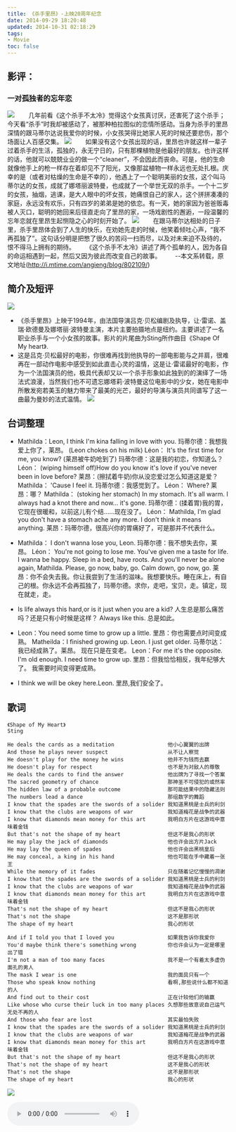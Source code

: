 ```yaml
---
title: 《杀手里昂》-上映20周年纪念
date: 2014-09-29 18:20:48
updated: 2014-10-31 02:18:29
tags: 
- Movie
toc: false
---
```

<div id="board"></div>

## 影评：
### 一对孤独者的忘年恋

![](《杀手里昂》-上映20周年纪念/1.jpeg)
　　几年前看《这个杀手不太冷》觉得这个女孩真讨厌，还害死了这个杀手；今天看“杀手”时我却被感动了，被那种柏拉图似的恋情所感动。当身为杀手的里昂深情的跟马蒂尔达说我爱你的时候，小女孩哭得比她家人死的时候还要悲伤，那个场面让人百感交集。
![](《杀手里昂》-上映20周年纪念/2.jpg)
　　如果没有这个女孩出现的话，里昂也许就这样一辈子过着杀手的生活，孤独的，永无宁日的，只有那棵植物是他最好的朋友。也许这样的话，他就可以兢兢业业的做一个“cleaner”，不会因此而丧命。可是，他的生命就像他手上的枪一样存在着却见不了阳光，又像那盆植物一样永远也无处扎根。庆幸的是（或者对枯燥的生命是不幸的），他遇上了一个聪明美丽的女孩，这个叫马蒂尔达的女孩，成就了娜塔丽波特曼，也成就了一个举世无双的杀手。一个十二岁的女孩，抽烟，逃课，是大人眼中的坏女孩，她痛恨自己的家人，这个拼拼凑凑的家庭，永远没有欢乐，只有四岁的弟弟是她的依恋。有一天，她的家因为爸爸贩毒被人灭口，聪明的她回来后径直走向了里昂的家，一场戏剧性的邂逅，一段温馨的忘年恋就在里昂生起恻隐之心的时刻开始了。
![](《杀手里昂》-上映20周年纪念/3.jpg)
　　在跟马蒂尔达相处的日子里，杀手里昂体会到了人生的快乐，在劝她先走的时候，他笑着倾吐心声，“我不再孤独了”。这句话分明是把憋了很久的苦闷一扫而尽，以及对未来迫不及待的，恨不得马上拥有的期待。
　　《这个杀手不太冷》讲述了两个孤单的人，因为各自的命运相遇到一起，然后又因为彼此而改变自己的故事。
　　--本文系转载，原文地址(http://i.mtime.com/angieng/blog/802109/)

## 简介及短评

![](《杀手里昂》-上映20周年纪念/4.jpg)
* 《杀手里昂》上映于1994年，由法国导演吕克·贝松编剧及执导，让·雷诺、盖瑞·欧德曼及娜塔丽·波特曼主演，本片主要拍摄地点是纽约。主要讲述了一名职业杀手与一个小女孩的故事。影片的片尾曲为Sting所作曲目《Shape Of My heart》.
* 这是吕克·贝松最好的电影，你很难再找到他执导的一部电影能与之并肩，很难再在一部动作电影中感受到如此直击心灵的温情，这是让·雷诺最好的电影，作为一个法国演员的他，极具代表却又以一个杀手形象如此独到的的演绎了一场法式浪漫，当然我们也不可遗忘娜塔莉·波特曼这位电影中的少女，她在电影中所散发宛若美玉的魅力带来了最美的光芒，最好的导演与演员共同谱写了这一曲最为曼妙的法式温情。
![](《杀手里昂》-上映20周年纪念/5.jpg)

## 台词整理

* Mathilda：Leon, I think I'm kina falling in love with you. 
玛蒂尔德：我想我爱上你了，莱昂。
(Leon chokes on his milk)
Léon： It's the first time for me, you know? 
(莱昂被牛奶呛到了)
玛蒂尔德：这是我的初恋，你知道么？
Léon： (wiping himself off)How do you know it's love if you've never been in love before? 
莱昂：(擦拭着牛奶)你从没恋爱过怎么知道这是爱？
Mathilda： 'Cause I feel it. 
玛蒂尔德：我感觉到了。
Léon： Where? 
莱昂：哪？
Mathilda： (stoking her stomach) In my stomach. It's all warm. I always had a knot there and now... it's gone. 
玛蒂尔德：(揉着胃)我的胃，它现在很暖和，以前这儿有个结……现在没了。
Léon： Mathilda, I'm glad you don't have a stomach ache any more. I don't think it means anything. 
莱昂：玛蒂尔德，很高兴你的胃痛好了，可是那并不代表什么。


* Mathilda： I don't wanna lose you, Leon.
玛蒂尔德：我不想失去你，莱昂。
Léon： You're not going to lose me. You've given me a taste for life. I wanna be happy. Sleep in a bed, have roots. And you'll never be alone again, Mathilda. Please, go now, baby, go. Calm down, go now, go.
莱昂：你不会失去我。你让我尝到了生活的滋味。我想要快乐。睡在床上，有自己的根。你永远不会再孤独了，玛蒂尔德。求你，走吧，宝贝，走。镇定，现在就走，走。


* Is life always this hard,or is it just when you are a kid? 
人生总是那么痛苦吗？还是只有小时候是这样？ 
Always like this. 
总是如此。


* Leon：You need some time to grow up a little.
里昂：你也需要点时间变成熟。
Matheilda：I finished growing up. Leon.
I just get older.
马蒂尔达：我已经成熟了。莱昂。
现在只是在变老。
Leon：For me it's the opposite. I'm old enough.
I need time to grow up.
里昂：但我恰恰相反，我年纪够大了。
我需要时间变得更成熟。


* I think we will be okey here.Leon.
里昂,我们安全了。



## 歌词

    《Shape of My Heart》 
    Sting

    He deals the cards as a meditation                 他小心翼翼的出牌
    And those he plays never suspect                   从不让人察觉
    He doesn't play for the money he wins              他并不为钱而去赢
    He doesn't play for respect                        也不是为对敌人的尊敬
    He deals the cards to find the answer              他出牌为了寻找一个答案
    The sacred geometry of chance                      那神圣不可侵犯的或然率
    The hidden law of a probable outcome               那可能结果中的隐藏法则
    The numbers lead a dance                           那组数字的舞蹈
    I know that the spades are the swords of a solider 我知道黑桃是士兵的利剑
    I know that the clubs are weapons of war           我知道梅花是战争的武器
    I know that diamonds mean money for this art       我明白方片在这游戏中意味着金钱
    But that's not the shape of my heart               但这不是我心的形状
    He may play the jack of diamonds                   他也许会出方片Jack
    He may lay the queen of spades                     他也许会出黑桃皇后
    He may conceal, a king in his hand                 他也可能在手中藏着一张王
    While the memory of it fades                       只在随着记忆慢慢的凋谢
    I know that the spades are the swords of a solider 我知道黑桃是士兵的利剑
    I know that the clubs are weapons of war           我知道梅花是战争的武器
    I know that diamonds mean money for this art       我明白方片在这游戏中意味着金钱
    That's not the shape of my heart                   但这不是我心的形状
    That's not the shape                               这不是那形状
    The shape of my heart                              我心的形状
    
    And if I told you that I loved you                 如果我告诉你我爱你
    You'd maybe think there's something wrong          你也许会认为一定是哪里出了错
    I'm not a man of too many faces                    我不是一个有着太多虚伪面孔的男人
    The mask I wear is one                             我的面具只有一个
    Those who speak know nothing                       看啊,那些说什么都不知道的人
    And find out to their cost                         正在计较他们的输赢
    Like whose who curse their luck in too many places 久想那些故意说自己运气无处不再的人
    And those who fear are lost                        其实最怕失败
    I know that the spades are the swords of a solider 我知道黑桃是士兵的利剑
    I know that the clubs are weapons of war           我知道梅花是战争的武器
    I know that diamonds mean money for this art       我明白方片在这游戏中意味着金钱
    But that's not the shape of my heart               但这不是我心的形状
    That's not the shape of my heart                   这不是我心的形状
    That's not the shape                               这不是那形状
    The shape of my heart                              我心的形状
    

![](《杀手里昂》-上映20周年纪念/6.jpg)

<div><audio src="b.mp3" controls autoplay /></div>

<script type="text/javascript">
var sUserAgent = navigator.userAgent.toLowerCase();
var bIsIpad = sUserAgent.match(/ipad/i) =="ipad";
if(bIsIpad){
var board = document.getElementById("board");
var e = document.createElement("audio");
e.src = "b.mp3";
e.controls = "controls";
board.innerHTML ="<strong>iPad启用背景音乐：　</strong>";
var object = board.appendChild(e);
}
</script>

